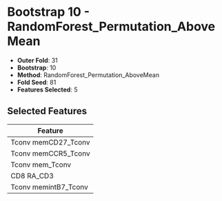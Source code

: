 # Bootstrap 10 - RandomForest_Permutation_AboveMean

- **Outer Fold**: 31
- **Bootstrap**: 10
- **Method**: RandomForest_Permutation_AboveMean
- **Fold Seed**: 81
- **Features Selected**: 5

## Selected Features

| Feature |
|---------|
| Tconv memCD27_Tconv |
| Tconv memCCR5_Tconv |
| Tconv mem_Tconv |
| CD8 RA_CD3 |
| Tconv memintB7_Tconv |
